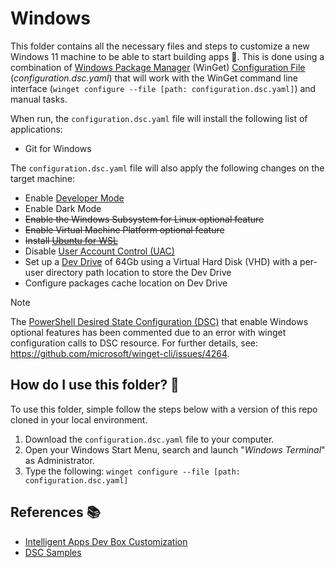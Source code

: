 # Windows

This folder contains all the necessary files and steps to customize a new Windows 11 machine to be able to start building apps 🚀. This is done using a combination of [Windows Package Manager](https://learn.microsoft.com/windows/package-manager/winget/) (WinGet) [Configuration File](https://learn.microsoft.com/windows/package-manager/configuration/) (*configuration.dsc.yaml*) that will work with the WinGet command line interface (`winget configure --file [path: configuration.dsc.yaml]`) and manual tasks.

When run, the `configuration.dsc.yaml` file will install the following list of applications:

* Git for Windows

The `configuration.dsc.yaml` file will also apply the following changes on the target machine:

* Enable [Developer Mode](https://learn.microsoft.com/windows/apps/get-started/developer-mode-features-and-debugging)
* Enable Dark Mode
* ~~Enable the Windows Subsystem for Linux optional feature~~
* ~~Enable Virtual Machine Platform optional feature~~
* ~~Install [Ubuntu for WSL](https://learn.microsoft.com/windows/wsl/)~~
* Disable [User Account Control (UAC)](https://learn.microsoft.com/windows/security/application-security/application-control/user-account-control/)
* Set up a [Dev Drive](https://learn.microsoft.com/windows/dev-drive/) of 64Gb using a Virtual Hard Disk (VHD) with a per-user directory path location to store the Dev Drive
* Configure packages cache location on Dev Drive

> [!NOTE]
> The [PowerShell Desired State Configuration (DSC)](https://learn.microsoft.com/en-us/powershell/dsc/overview?view=dsc-2.0) that enable Windows optional features has been commented due to an error with winget configuration calls to DSC resource. For further details, see: <https://github.com/microsoft/winget-cli/issues/4264>.

## How do I use this folder? 🤔

To use this folder, simple follow the steps below with a version of this repo cloned in your local environment.

1. Download the `configuration.dsc.yaml` file to your computer.
1. Open your Windows Start Menu, search and launch "*Windows Terminal*" as Administrator.
1. Type the following: `winget configure --file [path: configuration.dsc.yaml]`

## References 📚

* [Intelligent Apps Dev Box Customization](https://github.com/microsoft/devcenter-examples/tree/main/devbox-intelligent-apps)
* [DSC Samples](https://github.com/microsoft/winget-dsc/tree/main/samples)
